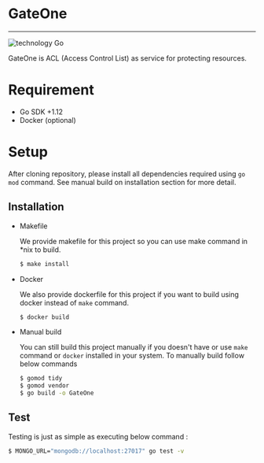 # GateOne
------------
![technology Go](https://img.shields.io/badge/technology-go-blue.svg) 

GateOne is ACL (Access Control List) as service for protecting resources.

# Requirement

* Go SDK +1.12
* Docker (optional)


# Setup

After cloning repository, please install all dependencies required using `go mod` command. See manual build on installation section for more detail.


## Installation

* Makefile

  We provide makefile for this project so you can use make command in *nix to build.

  ```bash
  $ make install
  ```

* Docker

  We also provide dockerfile for this project if you want to build using docker instead of `make` command.

  ```bash
  $ docker build
  ```

* Manual build

  You can still build this project manually if you doesn't have or use `make` command or `docker` installed in your system. To manually build follow below commands

  ```bash
  $ gomod tidy
  $ gomod vendor
  $ go build -o GateOne
  ```

## Test

Testing is just as simple as executing below command :

```bash
$ MONGO_URL="mongodb://localhost:27017" go test -v
```
